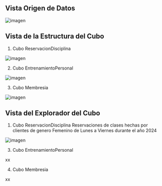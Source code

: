## Vista Origen de Datos

![imagen](https://github.com/user-attachments/assets/6da49f85-f586-4928-8a3b-97a9d33628bd)

## Vista de la Estructura del Cubo
1) Cubo ReservacionDisciplina

![imagen](https://github.com/user-attachments/assets/082f5670-e3a0-43bb-8931-ced6dd84a05c)

2) Cubo EntrenamientoPersonal

![imagen](https://github.com/user-attachments/assets/5f7a0953-3367-423c-8205-41248d9a4a37)

3) Cubo Membresia

![imagen](https://github.com/user-attachments/assets/484c8ce3-0bcc-41e9-8910-803ebe488d29)

## Vista del Explorador del Cubo
1) Cubo ReservacionDisciplina
Reservaciones de clases hechas por clientes de genero Femenino de Lunes a Viernes durante el año 2024  

![imagen](https://github.com/user-attachments/assets/b03a700c-0556-42d7-8ae0-07841e7eb5b1)

3)  Cubo EntrenamientoPersonal

xx

4) Cubo Membresia

xx


